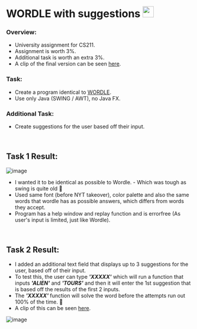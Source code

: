 # WORDLE with suggestions <img src="https://user-images.githubusercontent.com/57832437/155004616-06701a8f-71a4-42a0-9c73-e890fe6a7690.png" width="30" height="30" />

### Overview:
- University assignment for CS211.
- Assignment is worth 3%.
- Additional task is worth an extra 3%.
- A clip of the final version can be seen [here](https://user-images.githubusercontent.com/57832437/155008633-87d676a4-85cd-4020-8505-c57ecfb179d7.mp4).

### Task:
- Create a program identical to [WORDLE](https://www.nytimes.com/games/wordle/index.html).
- Use only Java (SWING / AWT), no Java FX.

### Additional Task:
- Create suggestions for the user based off their input.

<br>

## Task 1 Result:

![image](https://user-images.githubusercontent.com/57832437/155003030-a195771a-bee8-4c39-8d25-c46ac147beeb.png)

- I wanted it to be identical as possible to Wordle. - Which was tough as swing is quite old 🙂
- Used same font (before NYT takeover), color palette and also the same words that wordle has as possible answers, which differs from words they accept.
- Program has a help window and replay function and is errorfree (As user's input is limited, just like Wordle).

<br>

## Task 2 Result:

- I added an additional text field that displays up to 3 suggestions for the user, based off of their input.
- To test this, the user can type ***'XXXXX'*** which will run a function that inputs ***'ALIEN'*** and ***'TOURS'*** and then it will enter the 1st suggestion that is based off the results of the first 2 inputs.
- The ***'XXXXX'*** function will solve the word before the attempts run out 100% of the time. 💯
- A clip of this can be seen [here](https://user-images.githubusercontent.com/57832437/155007958-4b2e5836-cdc9-46de-b49e-2137aab153b0.mp4).

![image](https://user-images.githubusercontent.com/57832437/155006342-41ae8a36-b329-4a71-9f08-201d86b37f40.png)
